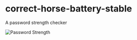 # correct-horse-battery-stable
A password strength checker

![Password Strength](https://imgs.xkcd.com/comics/password_strength.png)
